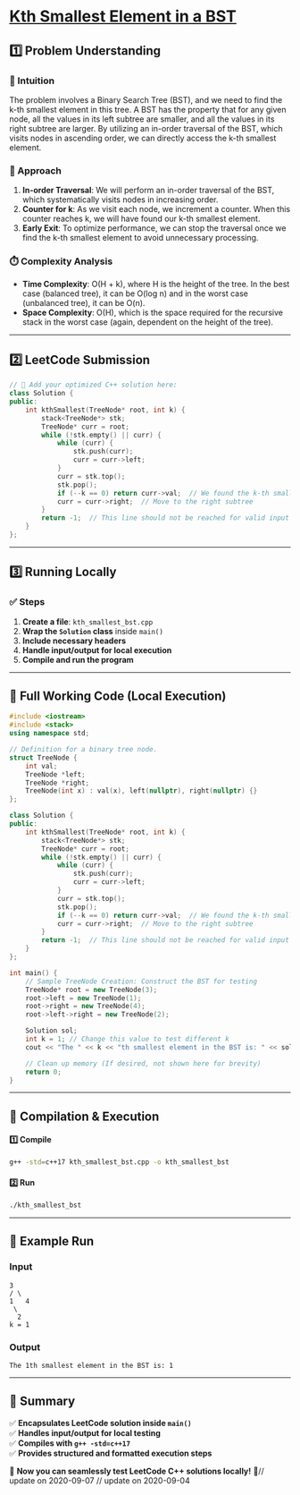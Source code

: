 # **[Kth Smallest Element in a BST](https://leetcode.com/problems/kth-smallest-element-in-a-bst/description/)**  

## **1️⃣ Problem Understanding**  
### **📌 Intuition**  
The problem involves a Binary Search Tree (BST), and we need to find the k-th smallest element in this tree. A BST has the property that for any given node, all the values in its left subtree are smaller, and all the values in its right subtree are larger. By utilizing an in-order traversal of the BST, which visits nodes in ascending order, we can directly access the k-th smallest element.

### **🚀 Approach**  
1. **In-order Traversal**: We will perform an in-order traversal of the BST, which systematically visits nodes in increasing order. 
2. **Counter for k**: As we visit each node, we increment a counter. When this counter reaches k, we will have found our k-th smallest element.
3. **Early Exit**: To optimize performance, we can stop the traversal once we find the k-th smallest element to avoid unnecessary processing.

### **⏱️ Complexity Analysis**  
- **Time Complexity**: O(H + k), where H is the height of the tree. In the best case (balanced tree), it can be O(log n) and in the worst case (unbalanced tree), it can be O(n).
- **Space Complexity**: O(H), which is the space required for the recursive stack in the worst case (again, dependent on the height of the tree).

---  

## **2️⃣ LeetCode Submission**  
```cpp
// 🚀 Add your optimized C++ solution here:
class Solution {
public:
    int kthSmallest(TreeNode* root, int k) {
        stack<TreeNode*> stk;
        TreeNode* curr = root;
        while (!stk.empty() || curr) {
            while (curr) {
                stk.push(curr);
                curr = curr->left;
            }
            curr = stk.top();
            stk.pop();
            if (--k == 0) return curr->val;  // We found the k-th smallest element
            curr = curr->right;  // Move to the right subtree
        }
        return -1;  // This line should not be reached for valid input
    }
};
```  

---  

## **3️⃣ Running Locally**  
### **✅ Steps**  
1. **Create a file**: `kth_smallest_bst.cpp`  
2. **Wrap the `Solution` class** inside `main()`  
3. **Include necessary headers**  
4. **Handle input/output for local execution**  
5. **Compile and run the program**  

---  

## **📝 Full Working Code (Local Execution)**  
```cpp
#include <iostream>
#include <stack>
using namespace std;

// Definition for a binary tree node.
struct TreeNode {
    int val;
    TreeNode *left;
    TreeNode *right;
    TreeNode(int x) : val(x), left(nullptr), right(nullptr) {}
};

class Solution {
public:
    int kthSmallest(TreeNode* root, int k) {
        stack<TreeNode*> stk;
        TreeNode* curr = root;
        while (!stk.empty() || curr) {
            while (curr) {
                stk.push(curr);
                curr = curr->left;
            }
            curr = stk.top();
            stk.pop();
            if (--k == 0) return curr->val;  // We found the k-th smallest element
            curr = curr->right;  // Move to the right subtree
        }
        return -1;  // This line should not be reached for valid input
    }
};

int main() {
    // Sample TreeNode Creation: Construct the BST for testing
    TreeNode* root = new TreeNode(3);
    root->left = new TreeNode(1);
    root->right = new TreeNode(4);
    root->left->right = new TreeNode(2);

    Solution sol;
    int k = 1; // Change this value to test different k
    cout << "The " << k << "th smallest element in the BST is: " << sol.kthSmallest(root, k) << endl;

    // Clean up memory (If desired, not shown here for brevity)
    return 0;
}  
```  

---  

## **🔧 Compilation & Execution**  
#### **1️⃣ Compile**  
```bash
g++ -std=c++17 kth_smallest_bst.cpp -o kth_smallest_bst
```  

#### **2️⃣ Run**  
```bash
./kth_smallest_bst
```  

---  

## **🎯 Example Run**  
### **Input**  
``` 
3
/ \
1   4
 \
  2
k = 1
```  
### **Output**  
```
The 1th smallest element in the BST is: 1
```  

---  

## **📌 Summary**  
✅ **Encapsulates LeetCode solution inside `main()`**  
✅ **Handles input/output for local testing**  
✅ **Compiles with `g++ -std=c++17`**  
✅ **Provides structured and formatted execution steps**  

🚀 **Now you can seamlessly test LeetCode C++ solutions locally!** 🚀// update on 2020-09-07
// update on 2020-09-04
